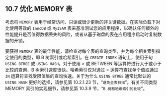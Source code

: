 ## 10.7 优化 MEMORY 表

考虑将 `MEMORY` 表用于经常访问、只读或很少更新的非关键数据。在实际负载下对比使用等效的 `InnoDB` 或 `MyISAM` 表来基准测试您的应用程序，以确认任何额外的性能提升是否值得数据丢失的风险，或者从基于磁盘的表在应用程序启动时复制数据的开销。

要获得 `MEMORY` 表的最佳性能，请检查对每个表的查询类型，并为每个相关索引指定使用的类型，即 B 树索引或哈希索引。在 `CREATE INDEX` 语句上，使用子句 `USING BTREE` 或 `USING HASH`。对于使用 > 或 BETWEEN 等运算符进行大于或小于比较的查询，B 树索引速度很快。哈希索引仅对通过 = 运算符查找单个值或通过 `IN` 运算符查找受限值集的查询快速。关于为什么 `USING BTREE` 通常比默认的 `USING HASH` 更好的选择，请参见第 10.2.1.23 节，“`避免全表扫描`”。有关不同类型 MEMORY 索引的实现细节，请参见第 10.3.9 节，“`B 树和哈希索引的比较`”。
